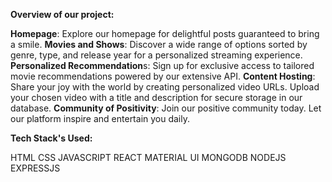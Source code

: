 **Overview of our project:**

**Homepage**: Explore our homepage for delightful posts guaranteed to bring a smile.
**Movies and Shows**: Discover a wide range of options sorted by genre, type, and release year for a personalized streaming experience.
**Personalized Recommendation**s: Sign up for exclusive access to tailored movie recommendations powered by our extensive API.
**Content Hosting**: Share your joy with the world by creating personalized video URLs. Upload your chosen video with a title and description for secure storage in our database.
**Community of Positivity**: Join our positive community today. Let our platform inspire and entertain you daily.

**Tech Stack's Used:**

HTML
CSS
JAVASCRIPT
REACT
MATERIAL UI
MONGODB
NODEJS
EXPRESSJS
